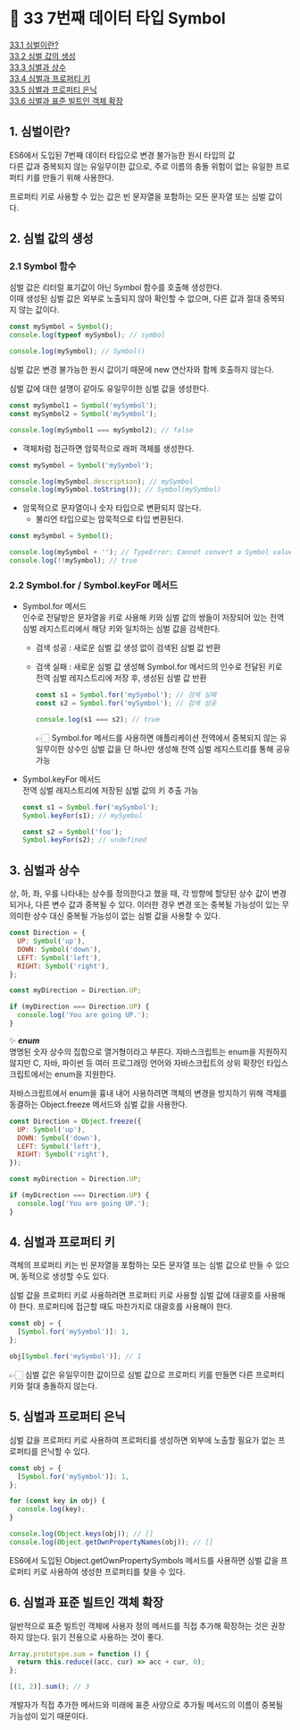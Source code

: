 # 🎯 33 7번째 데이터 타입 Symbol

[33.1 심벌이란?](#1-심벌이란)  
[33.2 심벌 값의 생성](#2-심벌-값의-생성)  
[33.3 심벌과 상수](#3-심벌과-상수)  
[33.4 심벌과 프로퍼티 키]()  
[33.5 심벌과 프로퍼티 은닉]()  
[33.6 심벌과 표준 빌트인 객체 확장]()

## 1. 심벌이란?

ES6에서 도입된 7번째 데이터 타입으로 변경 불가능한 원시 타입의 값  
다른 값과 중복되지 않는 유일무이한 값으로, 주로 이름의 충돌 위험이 없는 유일한 프로퍼티 키를 만들기 위해 사용한다.

프로퍼티 키로 사용할 수 있는 값은 빈 문자열을 포함하는 모든 문자열 또는 심벌 값이다.

## 2. 심벌 값의 생성

### 2.1 Symbol 함수

심벌 값은 리터럴 표기값이 아닌 Symbol 함수를 호출해 생성한다.  
이때 생성된 심벌 값은 외부로 노출되지 않아 확인할 수 없으며, 다른 값과 절대 중복되지 않는 값이다.

```javascript
const mySymbol = Symbol();
console.log(typeof mySymbol); // symbol

console.log(mySymbol); // Symbol()
```

심벌 값은 변경 불가능한 원시 값이기 때문에 new 연산자와 함께 호출하지 않는다.

심벌 값에 대한 설명이 같아도 유일무이한 심벌 값을 생성한다.

```javascript
const mySymbol1 = Symbol('mySymbol');
const mySymbol2 = Symbol('mySymbol');

console.log(mySymbol1 === mySymbol2); // false
```

- 객체처럼 접근하면 암묵적으로 래퍼 객체를 생성한다.

```javascript
const mySymbol = Symbol('mySymbol');

console.log(mySymbol.description); // mySymbol
console.log(mySymbol.toString()); // Symbol(mySymbol)
```

- 암묵적으로 문자열이나 숫자 타입으로 변환되지 않는다.
  - 불리언 타입으로는 암묵적으로 타입 변환된다.

```javascript
const mySymbol = Symbol();

console.log(mySymbol + ''); // TypeError: Cannot convert a Symbol value to a string
console.log(!!mySymbol); // true
```

### 2.2 Symbol.for / Symbol.keyFor 메서드

- Symbol.for 메서드  
  인수로 전달받은 문자열을 키로 사용해 키와 심벌 값의 쌍들이 저장되어 있는 전역 심벌 레지스트리에서 해당 키와 일치하는 심벌 값을 검색한다.

  - 검색 성공 : 새로운 심벌 값 생성 없이 검색된 심벌 값 반환
  - 검색 실패 : 새로운 심벌 값 생성해 Symbol.for 메서드의 인수로 전달된 키로 전역 심벌 레지스트리에 저장 후, 생성된 심벌 값 반환

    ```javascript
    const s1 = Symbol.for('mySymbol'); // 검색 실패
    const s2 = Symbol.for('mySymbol'); // 검색 성공

    console.log(s1 === s2); // true
    ```

    👉🏻 Symbol.for 메서드를 사용하면 애플리케이션 전역에서 중복되지 않는 유일무이한 상수인 심벌 값을 단 하나만 생성해 전역 심벌 레지스트리를 통해 공유 가능

- Symbol.keyFor 메서드  
  전역 심벌 레지스트리에 저장된 심벌 값의 키 추출 가능

  ```javascript
  const s1 = Symbol.for('mySymbol');
  Symbol.keyFor(s1); // mySymbol

  const s2 = Symbol('foo');
  Symbol.keyFor(s2); // undefined
  ```

## 3. 심벌과 상수

상, 하, 좌, 우를 나타내는 상수를 정의한다고 했을 때, 각 방향에 할당된 상수 값이 변경되거나, 다른 변수 값과 중복될 수 있다. 이러한 경우 변경 또는 중복될 가능성이 있는 무의미한 상수 대신 중복될 가능성이 없는 심벌 값을 사용할 수 있다.

```javascript
const Direction = {
  UP: Symbol('up'),
  DOWN: Symbol('down'),
  LEFT: Symbol('left'),
  RIGHT: Symbol('right'),
};

const myDirection = Direction.UP;

if (myDirection === Direction.UP) {
  console.log('You are going UP.');
}
```

✨ **_enum_**  
명명된 숫자 상수의 집합으로 열거형이라고 부른다. 자바스크립트는 enum을 지원하지 않지만 C, 자바, 파이썬 등 여러 프로그래밍 언어와 자바스크립트의 상위 확장인 타입스크립트에서는 enum을 지원한다.

자바스크립트에서 enum을 흉내 내어 사용하려면 객체의 변경을 방지하기 위해 객체를 동결하는 Object.freeze 메서드와 심벌 값을 사용한다.

```javascript
const Direction = Object.freeze({
  UP: Symbol('up'),
  DOWN: Symbol('down'),
  LEFT: Symbol('left'),
  RIGHT: Symbol('right'),
});

const myDirection = Direction.UP;

if (myDirection === Direction.UP) {
  console.log('You are going UP.');
}
```

## 4. 심벌과 프로퍼티 키

객체의 프로퍼티 키는 빈 문자열을 포함하는 모든 문자열 또는 심벌 값으로 만들 수 있으며, 동적으로 생성할 수도 있다.

심벌 값을 프로퍼티 키로 사용하려면 프로퍼티 키로 사용할 심벌 값에 대괄호를 사용해야 한다. 프로퍼티에 접근할 때도 마찬가지로 대괄호를 사용해야 한다.

```javascript
const obj = {
  [Symbol.for('mySymbol')]: 1,
};

obj[Symbol.for('mySymbol')]; // 1
```

👉🏻 심벌 값은 유일무이한 값이므로 심벌 값으로 프로퍼티 키를 만들면 다른 프로퍼티 키와 절대 충돌하지 않는다.

## 5. 심벌과 프로퍼티 은닉

심벌 값을 프로퍼티 키로 사용하여 프로퍼티를 생성하면 외부에 노출할 필요가 없는 프로퍼티를 은닉할 수 있다.

```javascript
const obj = {
  [Symbol.for('mySymbol')]: 1,
};

for (const key in obj) {
  console.log(key);
}

console.log(Object.keys(obj)); // []
console.log(Object.getOwnPropertyNames(obj)); // []
```

ES6에서 도입된 Object.getOwnPropertySymbols 메서드를 사용하면 심벌 값을 프로퍼티 키로 사용하여 생성한 프로퍼티를 찾을 수 있다.

## 6. 심벌과 표준 빌트인 객체 확장

일반적으로 표준 빌트인 객체에 사용자 정의 메서드를 직접 추가해 확장하는 것은 권장하지 않는다. 읽기 전용으로 사용하는 것이 좋다.

```javascript
Array.prototype.sum = function () {
  return this.reduce((acc, cur) => acc + cur, 0);
};

[(1, 2)].sum(); // 3
```

개발자가 직접 추가한 메서드와 미래에 표준 사양으로 추가될 메서드의 이름이 중복될 가능성이 있기 때문이다.
